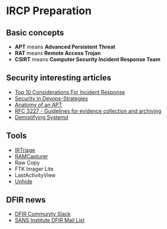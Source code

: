 # IRCP Preparation
## Basic concepts
* **APT** means **Advanced Persistent Threat**
* **RAT** means **Remote Access Trojan**
* **CSIRT** means **Computer Security Incident Response Team**
## Security interesting articles
* [Top 10 Considerations For Incident Response](https://www.owasp.org/images/b/bd/IR_Top_10_Considerations_-_Slides-v2.pdf)
* [Security in Devops-Strategies](https://docs.google.com/presentation/d/1M4cx_zVFN7WCKybV2c7c8L0QG9gP5z78JAIELRhkVkg/edit#slide=id.p)
* [Anatomy of an APT](https://www.youtube.com/watch?v=SZCE677ijMU&feature=youtu.be)
* [RFC 3227 - Guidelines for evidence collection and archiving](http://www.faqs.org/rfcs/rfc3227.html)
* [Demistifying Systemd](https://people.redhat.com/mskinner/rhug/q1.2014/Demystifying_Systemd.pdf)
## Tools
* [IRTriage](https://github.com/AJMartel/IRTriage)
* [RAMCapturer](https://belkasoft.com/ram-capturer)
* Raw Copy
* FTK Imager Lite
* LastActivityView
* [Unhide](https://sourceforge.net/projects/unhide/?source=typ_redirect)
## DFIR news
* [DFIR Community Slack](https://dfircommunity.slack.com/)
* [SANS Institute DFIR Mail List](https://lists.sans.org/mailman/listinfo/dfir)
